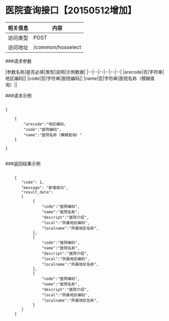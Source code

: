 # 医院查询接口【20150512增加】
|相关信息|内容|
|--|--|
|访问类型|POST|
|访问地址|/common/hosselect|

###请求参数

|参数名称|是否必填|类型|说明|示例数据|
|--|--|--|--|--|--|
|arecode|否|字符串|地区编码||
|code|否|字符串|医院编码||
|name|否|字符串|医院名称（模糊查询）||

###请求示例
<pre>
<code>
{

    {
        "arecode":"地区编码，
        "code":"医院编码",
        "name":"医院名称（模糊查询）"
    }

}
</code>
</pre>

###返回结果示例

<pre>
<code>
    {
       "code": 1,
       "message": "新增成功",
       "result_data":
       [
            {
                "code":"医院编码",
                "name":"医院名称",
                "descript":"医院介绍",
                "local":"所属地区编码",
                "localname":"所属地区名称",
            },
            {
                "code":"医院编码",
                "name":"医院名称",
                "descript":"医院介绍",
                "local":"所属地区编码",
                "localname":"所属地区名称",
            },
            {
                "code":"医院编码",
                "name":"医院名称",
                "descript":"医院介绍",
                "local":"所属地区编码",
                "localname":"所属地区名称",
            }
       ]
    }



</code>
</pre>
